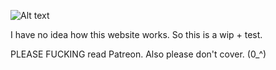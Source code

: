 ![Alt text](https://i.postimg.cc/xdQ6kQ1d/Screenshot-3570.png)
   
   I have no idea how this website works. So this is a wip + test.

PLEASE FUCKING read Patreon. Also please don't cover. (0_^)

